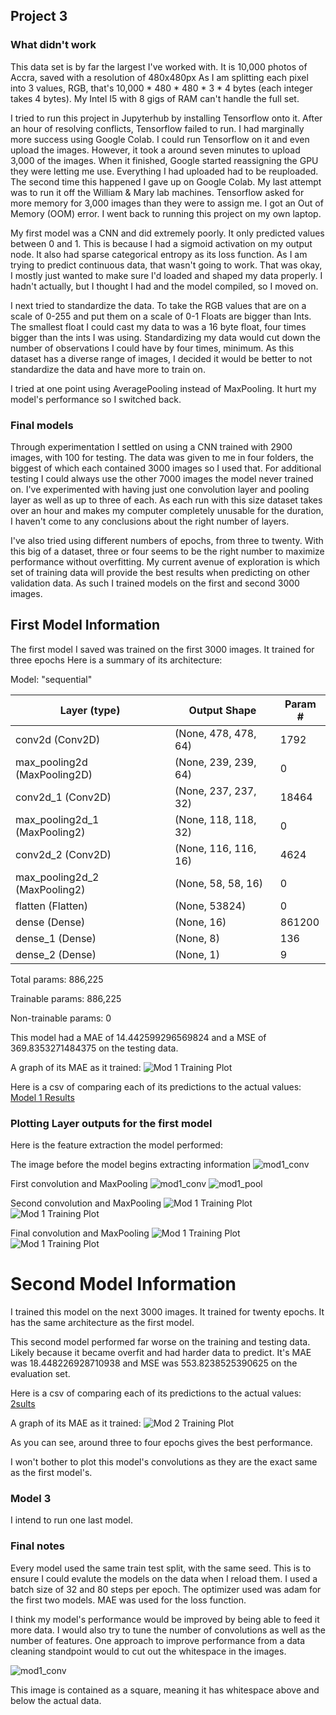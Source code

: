 ## Project 3

### What didn't work

This data set is by far the largest I've worked with. It is 10,000 photos of Accra, saved with a resolution of 480x480px
As I am splitting each pixel into 3 values, RGB, that's 10,000 * 480 * 480 * 3 * 4 bytes (each integer takes 4 bytes).
My Intel I5 with 8 gigs of RAM can't handle the full set.

I tried to run this project in Jupyterhub by installing Tensorflow onto it. After an hour of resolving conflicts,
Tensorflow failed to run. I had marginally more success using Google Colab. I could run Tensorflow on it and even upload
the images. However, it took a around seven minutes to upload 3,000 of the images. When it finished, Google started
reassigning the GPU they were letting me use. Everything I had uploaded had to be reuploaded. The second time this happened
I gave up on Google Colab. My last attempt was to run it off the William & Mary lab machines. Tensorflow asked for more
memory for 3,000 images than they were to assign me. I got an Out of Memory (OOM) error. I went back to running this
project on my own laptop.

My first model was a CNN and did extremely poorly. It only predicted values between 0 and 1. This is because I had a sigmoid activation
on my output node. It also had sparse categorical entropy as its loss function. As I am trying to predict continuous data,
that wasn't going to work. That was okay, I mostly just wanted to make sure I'd loaded and shaped my data properly. I
hadn't actually, but I thought I had and the model compiled, so I moved on.

I next tried to standardize the data. To take the RGB values that are on a scale of 0-255 and put them on a scale of 0-1
Floats are bigger than Ints. The smallest float I could cast my data to was a 16 byte float, four times bigger than the
ints I was using. Standardizing my data would cut down the number of observations I could have by four times, minimum. As
this dataset has a diverse range of images, I decided it would be better to not standardize the data and have more to train
on.

I tried at one point using AveragePooling instead of MaxPooling. It hurt my model's performance so I switched back.

### Final models

Through experimentation I settled on using a CNN trained with 2900 images, with 100 for testing. The data was given to me
in four folders, the biggest of which each contained 3000 images so I used that. For additional testing I could always use
the other 7000 images the model never trained on. I've experimented with having just one convolution layer and pooling layer
as well as up to three of each. As each run with this size dataset takes over an hour and makes my computer completely
unusable for the duration, I haven't come to any conclusions about the right number of layers.

I've also tried using different numbers of epochs, from three to twenty. With this big of a dataset, three or four seems
to be the right number to maximize performance without overfitting. My current avenue of exploration is which set of training
data will provide the best results when predicting on other validation data. As such I trained models on the first and
second 3000 images.

## First Model Information
The first model I saved was trained on the first 3000 images. It trained for three epochs Here is a summary of its architecture:

Model: "sequential"

|Layer (type)        |         Output Shape       |       Param #   |
|---|----|----|
|conv2d (Conv2D)      |        (None, 478, 478, 64)   |   1792    |
|max_pooling2d (MaxPooling2D) |(None, 239, 239, 64)   |   0   |
|conv2d_1 (Conv2D)      |      (None, 237, 237, 32)  |    18464   |
|max_pooling2d_1 (MaxPooling2) |(None, 118, 118, 32)  |    0        |
|conv2d_2 (Conv2D)       |     (None, 116, 116, 16)   |   4624  |
|max_pooling2d_2 (MaxPooling2)| (None, 58, 58, 16)   |     0       |
|flatten (Flatten)      |      (None, 53824)     |        0      |
|dense (Dense)         |       (None, 16)         |       861200  |
|dense_1 (Dense)         |     (None, 8)       |          136     |
|dense_2 (Dense)       |       (None, 1)        |         9       |

Total params: 886,225

Trainable params: 886,225

Non-trainable params: 0

This model had a MAE of 14.442599296569824 and a MSE of 369.8353271484375 on the testing data.

A graph of its MAE as it trained:
![Mod 1 Training Plot](Project_3_ims/acc1_model_MAE.png)


Here is a csv of comparing each of its predictions to the actual values:
<a href="https://rmclanton.github.io/DS310_public/Project_3_ims/Results_on_test-acc1.csv">Model 1 Results</a>


### Plotting Layer outputs for the first model

Here is the feature extraction the model performed:

The image before the model begins extracting information
![mod1_conv](Project_3_ims/ImageShown100.png)


First convolution and MaxPooling
![mod1_conv](Project_3_ims/mod1_conv.png)
![mod1_pool](Project_3_ims/mod1_pool.png)

Second convolution and MaxPooling
![Mod 1 Training Plot](Project_3_ims/mod1_conv1.png)
![Mod 1 Training Plot](Project_3_ims/mod1_pool1.png)

Final convolution and MaxPooling
![Mod 1 Training Plot](Project_3_ims/mod1_conv2.png)
![Mod 1 Training Plot](Project_3_ims/mod1_pool2.png)

# Second Model Information
I trained this model on the next 3000 images. It trained for twenty epochs. It has the same architecture as the first 
model.

This second model performed far worse on the training and testing data. Likely because it became overfit and had harder
data to predict. It's MAE was 18.448226928710938 and MSE was 553.8238525390625 on the evaluation set.

Here is a csv of comparing each of its predictions to the actual values:
<a href="https://rmclanton.github.io/DS310_public/Project_3_ims/Results_on_test-acc2.csv">2sults</a>

A graph of its MAE as it trained:
![Mod 2 Training Plot](Project_3_ims/acc2_model_MAE.png)

As you can see, around three to four epochs gives the best performance.

I won't bother to plot this model's convolutions as they are the exact same as the first model's.

### Model 3

I intend to run one last model.

### Final notes

Every model used the same train test split, with the same seed. This is to ensure I could evalute the models on the data
when I reload them. I used a batch size of 32 and 80 steps per epoch. The optimizer used was adam for the first two models.
MAE was used for the loss function. 

I think my model's performance would be improved by being able to feed it more data. I would also try to tune the number of
convolutions as well as the number of features. One approach to improve performance from a data cleaning standpoint would 
to cut out the whitespace in the images. 

![mod1_conv](Project_3_ims/ImageShown100.png)

This image is contained as a square, meaning it has whitespace above and below the actual data.
